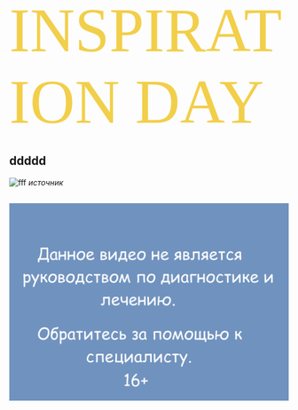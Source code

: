 
<span style="color: #f2cf4a; font-family: Times New Roman; font-size: 8em;">INSPIRATION DAY</span>
    
## ddddd
![fff](https://pressbooks.openeducationalberta.ca/app/uploads/sites/3/2018/08/0500Pronormoblast1-Gloria-Kwon.jpg)
_источник_

##
![hhh](./f.png)
